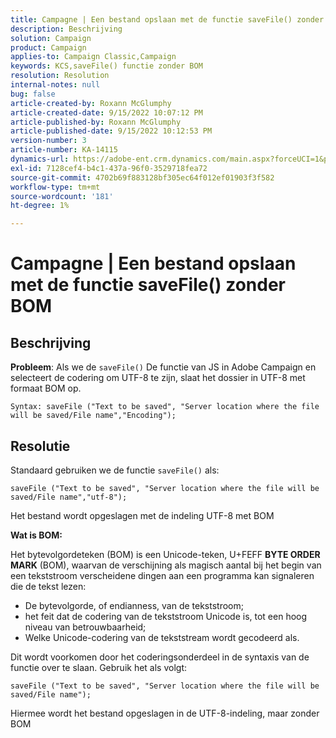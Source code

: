 ```yaml
---
title: Campagne | Een bestand opslaan met de functie saveFile() zonder BOM
description: Beschrijving
solution: Campaign
product: Campaign
applies-to: Campaign Classic,Campaign
keywords: KCS,saveFile() functie zonder BOM
resolution: Resolution
internal-notes: null
bug: false
article-created-by: Roxann McGlumphy
article-created-date: 9/15/2022 10:07:12 PM
article-published-by: Roxann McGlumphy
article-published-date: 9/15/2022 10:12:53 PM
version-number: 3
article-number: KA-14115
dynamics-url: https://adobe-ent.crm.dynamics.com/main.aspx?forceUCI=1&pagetype=entityrecord&etn=knowledgearticle&id=5605e9bc-4235-ed11-9db1-00224808679b
exl-id: 7128cef4-b4c1-437a-96f0-3529718fea72
source-git-commit: 4702b69f883128bf305ec64f012ef01903f3f582
workflow-type: tm+mt
source-wordcount: '181'
ht-degree: 1%

---
```


# Campagne | Een bestand opslaan met de functie saveFile() zonder BOM

## Beschrijving


<b>Probleem</b>: Als we de `saveFile()` De functie van JS in Adobe Campaign en selecteert de codering om UTF-8 te zijn, slaat het dossier in UTF-8 met formaat BOM op.


```
Syntax: saveFile ("Text to be saved", "Server location where the file will be saved/File name","Encoding");
```



## Resolutie


Standaard gebruiken we de functie `saveFile()` als:


```
saveFile ("Text to be saved", "Server location where the file will be saved/File name","utf-8");
```


Het bestand wordt opgeslagen met de indeling UTF-8 met BOM

<b>Wat is BOM: </b>

Het bytevolgordeteken (BOM) is een Unicode-teken, U+FEFF <b>BYTE ORDER MARK</b> (BOM), waarvan de verschijning als magisch aantal bij het begin van een tekststroom verscheidene dingen aan een programma kan signaleren die de tekst lezen:

- De bytevolgorde, of endianness, van de tekststroom;
- het feit dat de codering van de tekststroom Unicode is, tot een hoog niveau van betrouwbaarheid;
- Welke Unicode-codering van de tekststream wordt gecodeerd als.


Dit wordt voorkomen door het coderingsonderdeel in de syntaxis van de functie over te slaan. Gebruik het als volgt:


```
saveFile ("Text to be saved", "Server location where the file will be saved/File name");
```


Hiermee wordt het bestand opgeslagen in de UTF-8-indeling, maar zonder BOM

